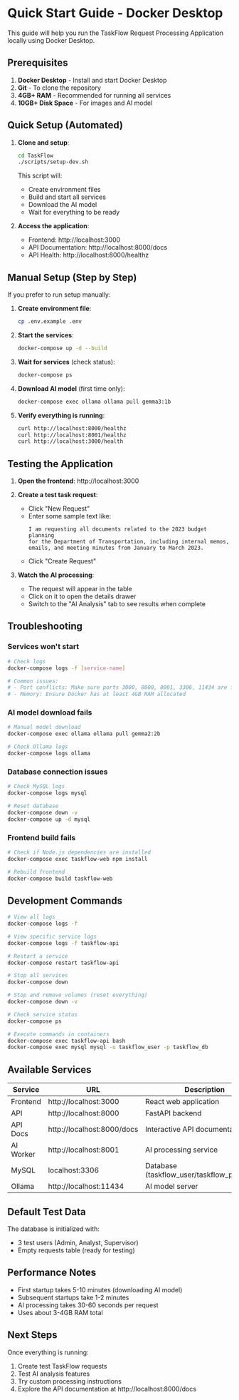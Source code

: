 # Quick Start Guide - Docker Desktop

This guide will help you run the TaskFlow Request Processing Application locally using Docker Desktop.

## Prerequisites

1. **Docker Desktop** - Install and start Docker Desktop
2. **Git** - To clone the repository
3. **4GB+ RAM** - Recommended for running all services
4. **10GB+ Disk Space** - For images and AI model

## Quick Setup (Automated)

1. **Clone and setup**:
   ```bash
   cd TaskFlow
   ./scripts/setup-dev.sh
   ```

   This script will:
   - Create environment files
   - Build and start all services
   - Download the AI model
   - Wait for everything to be ready

2. **Access the application**:
   - Frontend: http://localhost:3000
   - API Documentation: http://localhost:8000/docs
   - API Health: http://localhost:8000/healthz

## Manual Setup (Step by Step)

If you prefer to run setup manually:

1. **Create environment file**:
   ```bash
   cp .env.example .env
   ```

2. **Start the services**:
   ```bash
   docker-compose up -d --build
   ```

3. **Wait for services** (check status):
   ```bash
   docker-compose ps
   ```

4. **Download AI model** (first time only):
   ```bash
   docker-compose exec ollama ollama pull gemma3:1b
   ```

5. **Verify everything is running**:
   ```bash
   curl http://localhost:8000/healthz
   curl http://localhost:8001/healthz
   curl http://localhost:3000/health
   ```

## Testing the Application

1. **Open the frontend**: http://localhost:3000

2. **Create a test task request**:
   - Click "New Request"
   - Enter some sample text like:
     ```
     I am requesting all documents related to the 2023 budget planning 
     for the Department of Transportation, including internal memos, 
     emails, and meeting minutes from January to March 2023.
     ```
   - Click "Create Request"

3. **Watch the AI processing**:
   - The request will appear in the table
   - Click on it to open the details drawer
   - Switch to the "AI Analysis" tab to see results when complete

## Troubleshooting

### Services won't start
```bash
# Check logs
docker-compose logs -f [service-name]

# Common issues:
# - Port conflicts: Make sure ports 3000, 8000, 8001, 3306, 11434 are free
# - Memory: Ensure Docker has at least 4GB RAM allocated
```

### AI model download fails
```bash
# Manual model download
docker-compose exec ollama ollama pull gemma2:2b

# Check Ollama logs
docker-compose logs ollama
```

### Database connection issues
```bash
# Check MySQL logs
docker-compose logs mysql

# Reset database
docker-compose down -v
docker-compose up -d mysql
```

### Frontend build fails
```bash
# Check if Node.js dependencies are installed
docker-compose exec taskflow-web npm install

# Rebuild frontend
docker-compose build taskflow-web
```

## Development Commands

```bash
# View all logs
docker-compose logs -f

# View specific service logs
docker-compose logs -f taskflow-api

# Restart a service
docker-compose restart taskflow-api

# Stop all services
docker-compose down

# Stop and remove volumes (reset everything)
docker-compose down -v

# Check service status
docker-compose ps

# Execute commands in containers
docker-compose exec taskflow-api bash
docker-compose exec mysql mysql -u taskflow_user -p taskflow_db
```

## Available Services

| Service | URL | Description |
|---------|-----|-------------|
| Frontend | http://localhost:3000 | React web application |
| API | http://localhost:8000 | FastAPI backend |
| API Docs | http://localhost:8000/docs | Interactive API documentation |
| AI Worker | http://localhost:8001 | AI processing service |
| MySQL | localhost:3306 | Database (taskflow_user/taskflow_password) |
| Ollama | http://localhost:11434 | AI model server |

## Default Test Data

The database is initialized with:
- 3 test users (Admin, Analyst, Supervisor)
- Empty requests table (ready for testing)

## Performance Notes

- First startup takes 5-10 minutes (downloading AI model)
- Subsequent startups take 1-2 minutes
- AI processing takes 30-60 seconds per request
- Uses about 3-4GB RAM total

## Next Steps

Once everything is running:
1. Create test TaskFlow requests
2. Test AI analysis features
3. Try custom processing instructions
4. Explore the API documentation at http://localhost:8000/docs